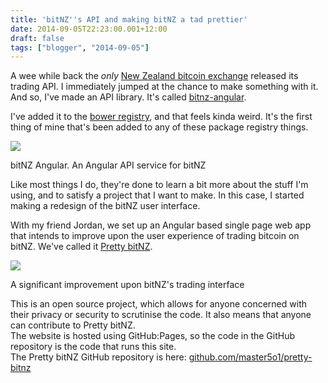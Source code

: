 ```yaml
---
title: 'bitNZ''s API and making bitNZ a tad prettier'
date: 2014-09-05T22:23:00.001+12:00
draft: false
tags: ["blogger", "2014-09-05"]
---
```


A wee while back the _only_ [New Zealand bitcoin exchange](https://bitnz.com/) released its trading API. I immediately jumped at the chance to make something with it. And so, I've made an API library. It's called [bitnz-angular](https://github.com/master5o1/bitnz-angular).  
  
I've added it to the [bower registry](http://bower.io/search/?q=bitnz-angular), and that feels kinda weird. It's the first thing of mine that's been added to any of these package registry things.  
  

![](http://4.bp.blogspot.com/-opEjotJzCxE/VAmLbJAreyI/AAAAAAAAJgk/uNfJd_mC3dY/s1600/Capture.png)

bitNZ Angular. An Angular API service for bitNZ

  
Like most things I do, they're done to learn a bit more about the stuff I'm using, and to satisfy a project that I want to make. In this case, I started making a redesign of the bitNZ user interface.  
  
With my friend Jordan, we set up an Angular based single page web app that intends to improve upon the user experience of trading bitcoin on bitNZ. We've called it [Pretty bitNZ](http://bitnz.master5o1.com/).  
  

[![](http://3.bp.blogspot.com/-QVaYjq8KQwk/VAmOdLMnwXI/AAAAAAAAJgs/J4aAcbpTfFQ/s1600/Capture.png)](http://3.bp.blogspot.com/-QVaYjq8KQwk/VAmOdLMnwXI/AAAAAAAAJgs/J4aAcbpTfFQ/s1600/Capture.png)

A significant improvement upon bitNZ's trading interface

  
This is an open source project, which allows for anyone concerned with their privacy or security to scrutinise the code. It also means that anyone can contribute to Pretty bitNZ.  
The website is hosted using GitHub:Pages, so the code in the GitHub repository is the code that runs this site.  
The Pretty bitNZ GitHub repository is here: [github.com/master5o1/pretty-bitnz](http://github.com/master5o1/pretty-bitnz)